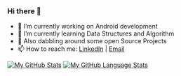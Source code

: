 ### Hi there 👋

<!--
**kavita121/kavita121** is a ✨ _special_ ✨ repository because its `README.md` (this file) appears on your GitHub profile.-->

- 🔭 I’m currently working on Android development
- 🚀 I’m currently learning Data Structures and Algorithm
- 🌱 Also dabbling around some open Source Projects
- 📫 How to reach me: [LinkedIn](https://www.linkedin.com/in/kavita121/) | [Email](mailto:kavita12180@gmail.com)



[![My GitHub Stats](https://github-readme-stats.vercel.app/api/?username=kavita121&count_private=true&showicons=true)]()
[![My GitHub Language Stats](https://github-readme-stats.vercel.app/api/top-langs/?username=kavita121&langs_count=5)]()

